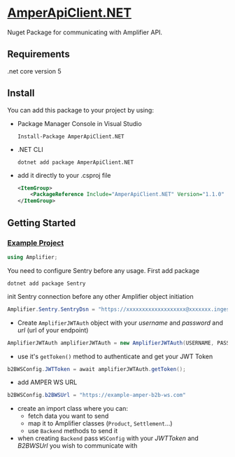 # [AmperApiClient.NET](https://www.nuget.org/packages/AmperApiClient.NET/)

Nuget Package for communicating with Amplifier API.

## Requirements

.net core version 5

## Install

You can add this package to your project by using:

- Package Manager Console in Visual Studio

  `Install-Package AmperApiClient.NET`

- .NET CLI

  `dotnet add package AmperApiClient.NET`

- add it directly to your .csproj file

  ```xml
  <ItemGroup>
      <PackageReference Include="AmperApiClient.NET" Version="1.1.0" />
  </ItemGroup>
  ```

## Getting Started

### [Example Project](https://bitbucket.org/amplifierspzoo/amper-translator-example)

```cs
using Amplifier;
```

You need to configure Sentry before any usage. First add package

```shell
dotnet add package Sentry
```
init Sentry connection before any other Amplifier object initiation

```c#
Amplifier.Sentry.SentryDsn = "https://xxxxxxxxxxxxxxxxxxx@xxxxxxx.ingest.sentry.io/xxxxxxxx";
```


- Create `AmplifierJWTAuth` object with your _username_ and _password_ and _url_ (url of your endpoint)

```cs
AmplifierJWTAuth amplifierJWTAuth = new AmplifierJWTAuth(USERNAME, PASSWORD, URL);
```

- use it's `getToken()` method to authenticate and get your JWT Token

```cs
b2BWSConfig.JWTToken = await amplifierJWTAuth.getToken();
```

- add AMPER WS URL

```cs
b2BWSConfig.b2BWSUrl = "https://example-amper-b2b-ws.com"
```

- create an import class where you can:
  - fetch data you want to send
  - map it to Amplifier classes (`Product`, `Settlement`...)
  - use `Backend` methods to send it
- when creating `Backend` pass `WSConfig` with your _JWTToken_ and _B2BWSUrl_ you wish to communicate with

